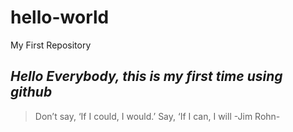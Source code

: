 # hello-world
My First Repository
## *Hello Everybody, this is my first time using github*
> Don’t say, ‘If I could, I would.’ Say, ‘If I can, I will -Jim Rohn-

